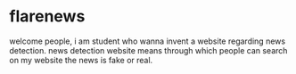 # flarenews
welcome people,
i am student who wanna invent a website regarding news detection.
news detection website means through which people can search on my website the news is fake or real.
